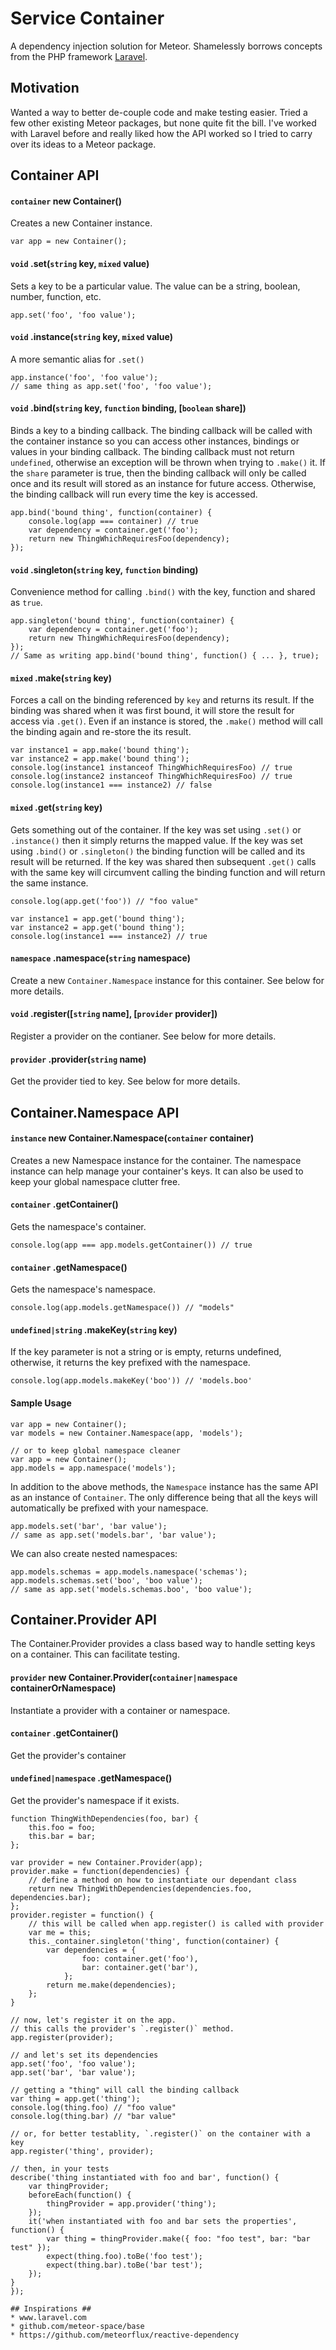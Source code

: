 # Service Container #

A dependency injection solution for Meteor. Shamelessly borrows concepts from the PHP framework [Laravel](http://www.lavavel.com).

## Motivation ##

Wanted a way to better de-couple code and make testing easier. Tried a few other existing Meteor packages, but none quite fit the bill. I've worked with Laravel before and really liked how the API worked so I tried to carry over its ideas to a Meteor package.

## Container API ##

#### `container` new Container() ####
Creates a new Container instance.
```
var app = new Container();
```

#### `void` .set(`string` key, `mixed` value) ####
Sets a key to be a particular value. The value can be a string, boolean, number, function, etc.
```
app.set('foo', 'foo value');
```

#### `void` .instance(`string` key, `mixed` value) ####
A more semantic alias for `.set()`
```
app.instance('foo', 'foo value');
// same thing as app.set('foo', 'foo value');
```

#### `void` .bind(`string` key, `function` binding, [`boolean` share]) ####
Binds a key to a binding callback. The binding callback will be called with the container instance so you can access other instances, bindings or values in your binding callback. The binding callback must not return `undefined`, otherwise an exception will be thrown when trying to `.make()` it. If the `share` parameter is true, then the binding callback will only be called once and its result will stored as an instance for future access. Otherwise, the binding callback will run every time the key is accessed.
```
app.bind('bound thing', function(container) {
	console.log(app === container) // true
	var dependency = container.get('foo');
	return new ThingWhichRequiresFoo(dependency);
});
```

#### `void` .singleton(`string` key, `function` binding) ####
Convenience method for calling `.bind()` with the key, function and shared as `true`.
```
app.singleton('bound thing', function(container) {
	var dependency = container.get('foo');
	return new ThingWhichRequiresFoo(dependency);
});
// Same as writing app.bind('bound thing', function() { ... }, true);
```

#### `mixed` .make(`string` key) ####
Forces a call on the binding referenced by `key` and returns its result. If the binding was shared when it was first bound, it will store the result for access via `.get()`. Even if an instance is stored, the `.make()` method will call the binding again and re-store the its result.
```
var instance1 = app.make('bound thing');
var instance2 = app.make('bound thing');
console.log(instance1 instanceof ThingWhichRequiresFoo) // true
console.log(instance2 instanceof ThingWhichRequiresFoo) // true
console.log(instance1 === instance2) // false
```

#### `mixed` .get(`string` key) ####
Gets something out of the container. If the key was set using `.set()` or `.instance()` then it simply returns the mapped value. If the key was set using `.bind()` or `.singleton()` the binding function will be called and its result will be returned. If the key was shared then subsequent `.get()` calls with the same key will circumvent calling the binding function and will return the same instance.
```
console.log(app.get('foo')) // "foo value"

var instance1 = app.get('bound thing');
var instance2 = app.get('bound thing');
console.log(instance1 === instance2) // true
```

#### `namespace` .namespace(`string` namespace) ####
Create a new `Container.Namespace` instance for this container. See below for more details.

#### `void` .register([`string` name], [`provider` provider]) ####
Register a provider on the contianer. See below for more details.

#### `provider` .provider(`string` name) ####
Get the provider tied to key. See below for more details.

## Container.Namespace API ##

#### `instance` new Container.Namespace(`container` container) ####
Creates a new Namespace instance for the container. The namespace instance can help manage your container's keys. It can also be used to keep your global namespace clutter free.

#### `container` .getContainer() ####
Gets the namespace's container.
```
console.log(app === app.models.getContainer()) // true
```

#### `container` .getNamespace() ####
Gets the namespace's namespace.
```
console.log(app.models.getNamespace()) // "models"
```

#### `undefined|string` .makeKey(`string` key) ####
If the key parameter is not a string or is empty, returns undefined, otherwise, it returns the key prefixed with the namespace.
```
console.log(app.models.makeKey('boo')) // 'models.boo'
```

#### Sample Usage ####

```
var app = new Container();
var models = new Container.Namespace(app, 'models');

// or to keep global namespace cleaner
var app = new Container();
app.models = app.namespace('models');
```

In addition to the above methods, the `Namespace` instance has the same API as an instance of `Container`. The only difference being that all the keys will automatically be prefixed with your namespace.
```
app.models.set('bar', 'bar value');
// same as app.set('models.bar', 'bar value');
```

We can also create nested namespaces:
```
app.models.schemas = app.models.namespace('schemas');
app.models.schemas.set('boo', 'boo value');
// same as app.set('models.schemas.boo', 'boo value');
```

## Container.Provider API ##

The Container.Provider provides a class based way to handle setting keys on a container. This can facilitate testing.

#### `provider` new Container.Provider(`container|namespace` containerOrNamespace) ####
Instantiate a provider with a container or namespace.

#### `container` .getContainer() ####
Get the provider's container

#### `undefined|namespace` .getNamespace() ####
Get the provider's namespace if it exists.

```
function ThingWithDependencies(foo, bar) {
	this.foo = foo;
	this.bar = bar;
};

var provider = new Container.Provider(app);
provider.make = function(dependencies) {
	// define a method on how to instantiate our dependant class
	return new ThingWithDependencies(dependencies.foo, dependencies.bar);
};
provider.register = function() {
	// this will be called when app.register() is called with provider
	var me = this;
	this._container.singleton('thing', function(container) {
		var dependencies = {
				foo: container.get('foo'),
				bar: container.get('bar'),
			};
		return me.make(dependencies);
	};
}

// now, let's register it on the app.
// this calls the provider's `.register()` method.
app.register(provider);

// and let's set its dependencies
app.set('foo', 'foo value');
app.set('bar', 'bar value');

// getting a "thing" will call the binding callback
var thing = app.get('thing');
console.log(thing.foo) // "foo value"
console.log(thing.bar) // "bar value"

// or, for better testablity, `.register()` on the container with a key
app.register('thing', provider);

// then, in your tests
describe('thing instantiated with foo and bar', function() {
	var thingProvider;
	beforeEach(function() {
		thingProvider = app.provider('thing');
	});
	it('when instantiated with foo and bar sets the properties', function() {
		var thing = thingProvider.make({ foo: "foo test", bar: "bar test" });
		expect(thing.foo).toBe('foo test');
		expect(thing.bar).toBe('bar test');
	});
}
});

## Inspirations ##
* www.laravel.com
* github.com/meteor-space/base
* https://github.com/meteorflux/reactive-dependency
